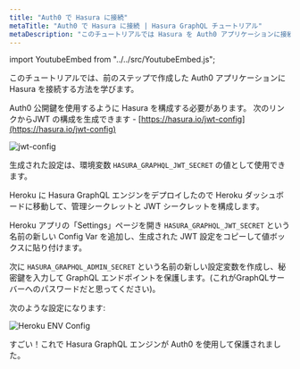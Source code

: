 ```yaml
---
title: "Auth0 で Hasura に接続"
metaTitle: "Auth0 で Hasura に接続 | Hasura GraphQL チュートリアル"
metaDescription: "このチュートリアルでは Hasura を Auth0 アプリケーションに接続し HASURA_GRAPHQL_JWT_SECRET および HASURA_GRAPHQL_ADMIN_SECRET を使用してアプリを保護する方法を学びます"
---
```


import YoutubeEmbed from "../../src/YoutubeEmbed.js";

<YoutubeEmbed link="https://www.youtube.com/embed/86qWv1YU7jA" />

このチュートリアルでは、前のステップで作成した Auth0 アプリケーションに Hasura を接続する方法を学びます。

Auth0 公開鍵を使用するように Hasura を構成する必要があります。 次のリンクからJWT の構成を生成できます - [https://hasura.io/jwt-config](https://hasura.io/jwt-config)

![jwt-config](https://graphql-engine-cdn.hasura.io/learn-hasura/assets/graphql-hasura/generate-jwt-config.png)

生成された設定は、環境変数 `HASURA_GRAPHQL_JWT_SECRET` の値として使用できます。

Heroku に Hasura GraphQL エンジンをデプロイしたので Heroku ダッシュボードに移動して、管理シークレットと JWT シークレットを構成します。

Heroku アプリの「Settings」ページを開き `HASURA_GRAPHQL_JWT_SECRET` という名前の新しい Config Var を追加し、生成された JWT 設定をコピーして値ボックスに貼り付けます。

次に `HASURA_GRAPHQL_ADMIN_SECRET` という名前の新しい設定変数を作成し、秘密鍵を入力して GraphQL エンドポイントを保護します。(これがGraphQLサーバーへのパスワードだと思ってください)。

次のような設定になります:

![Heroku ENV Config](https://graphql-engine-cdn.hasura.io/learn-hasura/assets/graphql-hasura/heroku-env-vars.png)

すごい！これで Hasura GraphQL エンジンが Auth0 を使用して保護されました。
